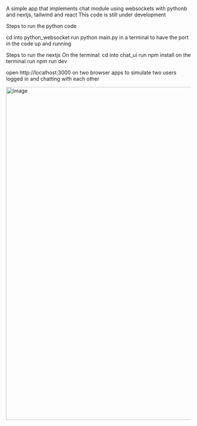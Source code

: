 A simple app that implements chat module using websockets with pythonb and nextjs, tailwind and react
This code is still under development

Steps to run the python code

cd into python_websocket
run python main.py in a terminal to have the port in the code up and running

Steps to run the nextjs
On the terminal:
cd into chat_ui
run npm install on the terminal
run npm run dev

open http://localhost:3000 on two browser apps to simulate two users logged in and chatting with each other

<img width="909" alt="image" src="https://github.com/albertdaniell/chat_ui_websockets/assets/25503391/53b61314-b035-4ab9-8f50-45a1ffb69c97">
